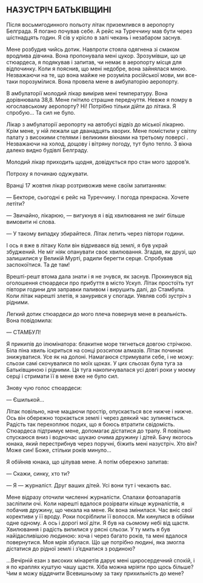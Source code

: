 ## НАЗУСТРІЧ БАТЬКІВЩИНІ

Після восьмигодинного польоту літак приземлився в аеропорту Белграда.
Я погано почував себе.
А рейс на Туреччину мав бути через шістнадцять годин.
Я сів у крісло в залі чекань і незабаром заснув.

Мене розбудив чийсь дотик.
Навпроти стояла одягнена зі смаком вродлива дівчина.
Вона пропонувала мені цукор.
Зрозумівши, що це стюардеса, я подякував і запитав, чи немає в аеропорту місця для відпочинку.
Коли я пояснив, що мені недобре, вона зайнялася мною.
Незважаючи на те, що вона майже не розуміла російської мови, ми все-таки порозумілися.
Вона провела мене в амбулаторію аеропорту.

В амбулаторії молодий лікар вимірив мені температуру.
Вона дорівнювала 38,8.
Мене гнітило страшне передчуття.
Невже я помру в югославському аеропорту?
Ні!
Потрібно тільки дійти до літака.
Я спробую...
Та сил не було.

Лікар з амбулаторії аеропорту на автобусі відвіз до міської лікарню.
Крім мене, у ній лежали ще дванадцять хворих.
Мене помістили у світлу палату з високими стелями і великими вікнами на третьому поверсі . Незважаючи на холод, дощову і вітряну погоду, тут було тепло.
З вікна далеко видно будівлі Белграду.

Молодий лікар приходить щодня, довідується про стан мого здоров’я.

Потроху я починаю одужувати.

Вранці 17 жовтня лікар розтривожив мене своїм запитанням:

— Бекторе, сьогодні є рейс на Туреччину.
І погода прекрасна.
Хочете летіти?

— Звичайно, лікарюю, — вигукнув я і від хвилювання не зміг більше вимовити ні слова.

— У такому випадку збирайтеся.
Літак летить через півтори години.

І ось я вже в літаку Коли він відривався від землі, я був украй збуджений.
Не міг ніяк опанувати своє хвилювання.
Згадав, як друзі, що залишилися у Великій Мурті, радили берегти серце.
Спробував заспокоїтися.
Та де там!

Врешті-решт втома дала знати і я не зчувся, як заснув.
Прокинувся від оголошення стюардеси про прибуття в місто Ускуп.
Літак простоїть тут півтори години для заправки паливом і вирушить далі, до Стамбула.
Коли літак нарешті злетів, я занурився у спогади.
Уявляв собі зустріч з рідними.

Легкий дотик стюардеси до мого плеча повернув мене в реальність.
Вона повідомила:

— СТАМБУЛ!

Я прикипів до ілюмінатора: блакитне море тягнеться довгою стрічкою.
Біла піна хвиль іскриться на сонці розсипом алмазів.
Літак починає знижуватися.
Усе як на долоні.
Намагаюся стримувати себе, і не можу: сльози самі скочувалися по моїх щоках.
У цих сльозах була туга за Батьківщиною і рідними.
Ця туга накопичувалася усі довгі роки у моєму серці і стримати її в мене вже не було сил.

Знову чую голос стюардеси:

— Єшилькой...

Літак повільно, наче мацаючи простір, опускається все нижче і нижче.
Ось він обережно торкається землі і через деякий час зупиняється.
Радість так перехоплює подих, що я боюсь втратити свідомість.
Стюардеса підтримує мене, допомагає дістатися до трапу.
Я повільно спускаюся вниз і водночас шукаю очима дружину і дітей.
Бачу якогось юнака, який перестрибнув через поручні, біжить мені назустріч.
Хто він?
Може син!
Боже, стільки років минуло...

Я обійняв юнака, що цілував мене.
А потім обережно запитав:

— Скажи, синку, хто ти?

— Я — журналіст.
Друг ваших дітей.
Усі вони тут і чекають вас.

Мене відразу оточили численні журналісти.
Спалахи фотоапаратів засліпили очі.
Коли нарешті вдалося розірвати кільце журналістів, я побачив дружину, що чекала на мене.
Як вона змінилася.
Час вніс свої корективи у її вроду.
Роки посріблили її волосся.
Ми кинулися в обійми одне одному.
А ось і дорогі мої діти.
Я був на сьомому небі від щастя.
Хвилювання і радість вилилися у рясні сльози.
У ту мить я був найідасливішою людиною: хоча і через багато років, та мені вдалося повернутися.
Моя мрія збулася.
Що ще потрібно людині, яка змогла дістатися до рідної землі і з’єднатися з родиною?

...Вечірній езан з високих мінаретів дарує мені щиросердечний спокій, і я по краплях куштую чашу щастя.
Хіба можна мріяти про щось більше?
Чим я можу віддячити Всевишньому за таку прихильність до мене?
